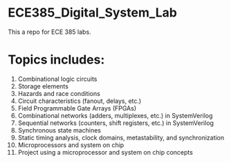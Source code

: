 # ECE385_Digital_System_Lab

This a repo for ECE 385 labs.

# Topics includes:
  1. Combinational logic circuits
  2. Storage elements
  3. Hazards and race conditions
  4. Circuit characteristics (fanout, delays, etc.)
  5. Field Programmable Gate Arrays (FPGAs)
  6. Combinational networks (adders, multiplexes, etc.) in SystemVerilog
  7. Sequential networks (counters, shift registers, etc.) in SystemVerilog
  8. Synchronous state machines
  9. Static timing analysis, clock domains, metastability, and synchronization
  10. Microprocessors and system on chip
  11. Project using a microprocessor and system on chip concepts
